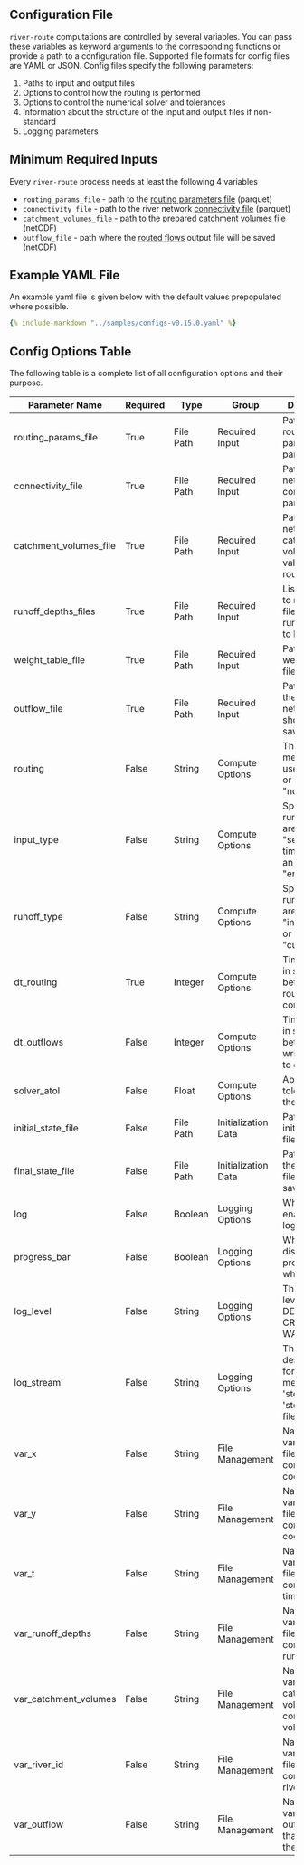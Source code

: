 ## Configuration File

`river-route` computations are controlled by several variables. You can pass these variables as keyword arguments to the
corresponding functions or provide a path to a configuration file. Supported file formats for config files are YAML or
JSON. Config files specify the following parameters:

1. Paths to input and output files
2. Options to control how the routing is performed
3. Options to control the numerical solver and tolerances
4. Information about the structure of the input and output files if non-standard
5. Logging parameters

## Minimum Required Inputs

Every `river-route` process needs at least the following 4 variables

- `routing_params_file` - path to the [routing parameters file](io-files.md#routing-parameters) (parquet)
- `connectivity_file` - path to the river network [connectivity file](io-files.md#connectivity-file) (parquet)
- `catchment_volumes_file` - path to the prepared [catchment volumes file](io-files.md#catchment-volumes-or-runoff-depths) (netCDF)
- `outflow_file` - path where the [routed flows](io-files.md#routed-discharge) output file will be saved (netCDF)

## Example YAML File

An example yaml file is given below with the default values prepopulated where possible.

```yaml title="Config File Example river-route v0.15.0"
{% include-markdown "../samples/configs-v0.15.0.yaml" %}
```

## Config Options Table

The following table is a complete list of all configuration options and their purpose.

| Parameter Name         | Required | Type      | Group               | Description                                                            |                                                                                
|------------------------|----------|-----------|---------------------|------------------------------------------------------------------------|
| routing_params_file    | True     | File Path | Required Input      | Path to the routing parameters parquet file.                           |                                                
| connectivity_file      | True     | File Path | Required Input      | Path to the network connectivity parquet file.                         |                                              
| catchment_volumes_file | True     | File Path | Required Input      | Path to the netCDF with catchment volume values to be routed.          |
| runoff_depths_files    | True     | File Path | Required Input      | List of paths to netCDF files with runoff depths to be routed.         |
| weight_table_file      | True     | File Path | Required Input      | Path to the weight table file.                                         |
| outflow_file           | True     | File Path | Required Input      | Path where the outflows netCDF file should be saved.                   |
| routing                | False    | String    | Compute Options     | The routing method to use: "linear" or "nonlinear".                    |
| input_type             | False    | String    | Compute Options     | Specify if runoff files are "sequential" time steps or an "ensemble"   |
| runoff_type            | False    | String    | Compute Options     | Specify if runoff files are "incremental" or "cumulative"              |
| dt_routing             | True     | Integer   | Compute Options     | Time interval in seconds between routing computations.                 |                              
| dt_outflows            | False    | Integer   | Compute Options     | Time interval in seconds between writing flows to disc.                |
| solver_atol            | False    | Float     | Compute Options     | Absolute tolerance for the solver.                                     |
| initial_state_file     | False    | File Path | Initialization Data | Path to the initial state file.                                        |                                                     
| final_state_file       | False    | File Path | Initialization Data | Path where the final state file should be saved.                       |                                    
| log                    | False    | Boolean   | Logging Options     | Whether to enable logging.                                             |                                       
| progress_bar           | False    | Boolean   | Logging Options     | Whether to display a progress bar when routing                         |
| log_level              | False    | String    | Logging Options     | The logging level to print: DEBUG, INFO, CRITICAL, WARNING             |
| log_stream             | False    | String    | Logging Options     | The destination for log messages: 'stdout', 'stderr', or a file path.  |
| var_x                  | False    | String    | File Management     | Name of the variable in all files that contains the x coordinates.     |
| var_y                  | False    | String    | File Management     | Name of the variable in all files that contains the y coordinates.     |
| var_t                  | False    | String    | File Management     | Name of the variable in all files that contains the time values.       |
| var_runoff_depths      | False    | String    | File Management     | Name of the variable in files containing runoff depths                 |
| var_catchment_volumes  | False    | String    | File Management     | Name of the variable in the catchment volumes file containing volumes. |
| var_river_id           | False    | String    | File Management     | Name of the variable in all files that contains the river IDs.         |
| var_outflow            | False    | String    | File Management     | Name of the variable in the outflows file that contains the outflows.  |
